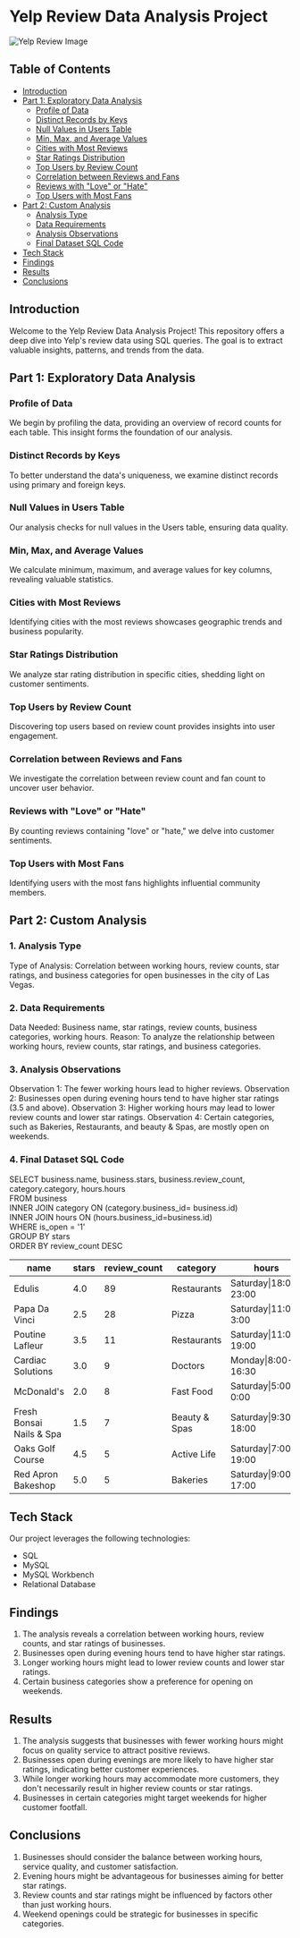 # Yelp Review Data Analysis Project
![Yelp Review Image](https://www.wiideman.com/wp-content/uploads/2015/03/yelp-reviews.jpg)

## Table of Contents
- [Introduction](#introduction)
- [Part 1: Exploratory Data Analysis](#part-1-exploratory-data-analysis)
  - [Profile of Data](#profile-of-data)
  - [Distinct Records by Keys](#distinct-records-by-keys)
  - [Null Values in Users Table](#null-values-in-users-table)
  - [Min, Max, and Average Values](#min-max-and-average-values)
  - [Cities with Most Reviews](#cities-with-most-reviews)
  - [Star Ratings Distribution](#star-ratings-distribution)
  - [Top Users by Review Count](#top-users-by-review-count)
  - [Correlation between Reviews and Fans](#correlation-between-reviews-and-fans)
  - [Reviews with "Love" or "Hate"](#reviews-with-love-or-hate)
  - [Top Users with Most Fans](#top-users-with-most-fans)
- [Part 2: Custom Analysis](#part-2-custom-analysis)
  - [Analysis Type](#analysis-type)
  - [Data Requirements](#data-requirements)
  - [Analysis Observations](#analysis-observations)
  - [Final Dataset SQL Code](#final-dataset-sql-code)
- [Tech Stack](#tech-stack)
- [Findings](#findings)
- [Results](#results)
- [Conclusions](#conclusions)
  
## Introduction

Welcome to the Yelp Review Data Analysis Project! This repository offers a deep dive into Yelp's review data using SQL queries. The goal is to extract valuable insights, patterns, and trends from the data.

## Part 1: Exploratory Data Analysis

### Profile of Data
We begin by profiling the data, providing an overview of record counts for each table. This insight forms the foundation of our analysis.

### Distinct Records by Keys
To better understand the data's uniqueness, we examine distinct records using primary and foreign keys.

### Null Values in Users Table
Our analysis checks for null values in the Users table, ensuring data quality.

### Min, Max, and Average Values
We calculate minimum, maximum, and average values for key columns, revealing valuable statistics.

### Cities with Most Reviews
Identifying cities with the most reviews showcases geographic trends and business popularity.

### Star Ratings Distribution
We analyze star rating distribution in specific cities, shedding light on customer sentiments.

### Top Users by Review Count
Discovering top users based on review count provides insights into user engagement.

### Correlation between Reviews and Fans
We investigate the correlation between review count and fan count to uncover user behavior.

### Reviews with "Love" or "Hate"
By counting reviews containing "love" or "hate," we delve into customer sentiments.

### Top Users with Most Fans
Identifying users with the most fans highlights influential community members.

## Part 2: Custom Analysis

### 1. Analysis Type
Type of Analysis: Correlation between working hours, review counts, star ratings, and business categories for open businesses in the city of Las Vegas.

### 2. Data Requirements
Data Needed: Business name, star ratings, review counts, business categories, working hours.
Reason: To analyze the relationship between working hours, review counts, star ratings, and business categories.

### 3. Analysis Observations
Observation 1: The fewer working hours lead to higher reviews.
Observation 2: Businesses open during evening hours tend to have higher star ratings (3.5 and above).
Observation 3: Higher working hours may lead to lower review counts and lower star ratings.
Observation 4: Certain categories, such as Bakeries, Restaurants, and beauty & Spas, are mostly open on weekends.

### 4. Final Dataset SQL Code
SELECT business.name, business.stars, business.review_count, category.category, hours.hours\
FROM business \
INNER JOIN category ON (category.business_id= business.id) \
INNER JOIN hours ON (hours.business_id=business.id)\
WHERE is_open = '1'\
GROUP BY stars\
ORDER BY review_count DESC

| name                     | stars | review_count | category      | hours                |
|--------------------------|-------|--------------|---------------|----------------------|
| Edulis                   | 4.0   | 89           | Restaurants   | Saturday\|18:00-23:00 |
| Papa Da Vinci            | 2.5   | 28           | Pizza         | Saturday\|11:00-3:00  |
| Poutine Lafleur          | 3.5   | 11           | Restaurants   | Saturday\|11:00-19:00 |
| Cardiac Solutions        | 3.0   | 9            | Doctors       | Monday\|8:00-16:30    |
| McDonald's               | 2.0   | 8            | Fast Food     | Saturday\|5:00-0:00   |
| Fresh Bonsai Nails & Spa | 1.5   | 7            | Beauty & Spas | Saturday\|9:30-18:00  |
| Oaks Golf Course         | 4.5   | 5            | Active Life   | Saturday\|7:00-19:00  |
| Red Apron Bakeshop       | 5.0   | 5            | Bakeries      | Saturday\|9:00-17:00  |


## Tech Stack

Our project leverages the following technologies:

- SQL
- MySQL
- MySQL Workbench
- Relational Database

## Findings

1. The analysis reveals a correlation between working hours, review counts, and star ratings of businesses.
2. Businesses open during evening hours tend to have higher star ratings.
3. Longer working hours might lead to lower review counts and lower star ratings.
4. Certain business categories show a preference for opening on weekends.

## Results

1. The analysis suggests that businesses with fewer working hours might focus on quality service to attract positive reviews.
2. Businesses open during evenings are more likely to have higher star ratings, indicating better customer experiences.
3. While longer working hours may accommodate more customers, they don't necessarily result in higher review counts or star ratings.
4. Businesses in certain categories might target weekends for higher customer footfall.

## Conclusions

1. Businesses should consider the balance between working hours, service quality, and customer satisfaction.
2. Evening hours might be advantageous for businesses aiming for better star ratings.
3. Review counts and star ratings might be influenced by factors other than just working hours.
4. Weekend openings could be strategic for businesses in specific categories.
